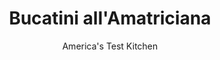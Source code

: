---
layout: ../../layouts/MarkdownPostLayout.astro
title: Bucatini all'Amatriciana
author: America's Test Kitchen
pubDate: 2023-03-15
description: This guanciale-studded tomato pasta is the perfect pick-me-up on a weeknight.
image_url: https://res.cloudinary.com/hksqkdlah/image/upload/ar_1:1,c_fill,dpr_2.0,f_auto,fl_lossy.progressive.strip_profile,g_faces:auto,q_auto:low,w_344/SFS_BucatiniAllAmatriciana-40_epis26
tags: ["Main Courses","Italian","Pork","Pasta","Cheese","Weeknight"]
calories: 2835
protein: 25
carbohydrates: 93
fats: 
fiber: 7
ingredients: ["1 pound, bucatini","½ teaspoon, table salt, plus salt for cooking pasta","4 ounces, guanciale","2 tablespoons, extra-virgin olive oil","½ , small onion, sliced thin","½ teaspoon, red pepper flakes","¼ cup, red wine","1 (28-ounce) can, whole peeled tomatoes, crushed by hand","1 ounce, Pecorino Romano cheese, grated (½ cup), plus extra for serving"]
serves: 4
time: "45 minutes"
instructions: ["Bring 4 quarts water to boil in large Dutch oven. Add pasta and 1 tablespoon salt and cook, stirring often, until al dente. Reserve ½ cup cooking water, then drain pasta and return it to pot.","Meanwhile, slice guanciale into ¼-inch-thick strips, then cut each strip crosswise into ¼-inch pieces. Add oil, onion, pepper flakes, and guanciale to large saucepan and cook over medium heat, stirring frequently, until fat is rendered and guanciale and onion just begin to brown, about 7 minutes. Add wine and cook until reduced by half, about 1 minute. Stir in tomatoes and their juice and salt and bring to simmer. Reduce heat to medium-low and cook, stirring frequently, until slightly thickened, about 10 minutes.","Add Pecorino, sauce, and ¼ cup reserved cooking water to pasta and toss until sauce looks glossy and evenly coats pasta, 1 to 2 minutes. Adjust consistency with remaining reserved cooking water as needed. Serve, passing extra Pecorino separately."]
nutrition: ["729 mg Potassium","419 mg Phosphorus","268 mg Calcium","2 mg Iron","92 mg Magnesium","889 mg Sodium","2 mg Zinc","24 g Fat","4 mg Niacin (B3)","11 g Monounsaturated","3 g Polyunsaturated","1 mg Thiamin (B1)","25 mg Vitamin C","35 mg Cholesterol","7 g Saturated","7 g Fiber","38 µg Folate (food)","8 g Sugars","9 µg Vitamin K","233 g Water","93 g Carbs","38 µg Folate equivalent (total)","25 g Protein","2 mg Vitamin E","59 µg Vitamin A","708 kcal Energy","2835 calories"]
notes: "We call for Pecorino Romano here, but Parmesan can be used, if preferred. You can substitute pancetta for the guanciale; just be sure to buy a 4-ounce hunk and not presliced pancetta."
---